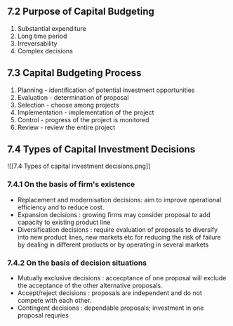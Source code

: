 ## 7.2 Purpose of Capital Budgeting
1. Substantial expenditure
2. Long time period 
3. Irreversability
4. Complex decisions

## 7.3 Capital Budgeting Process
1. Planning - identification of potential investment opportunities 
2. Evaluation - determination of proposal 
3. Selection  - choose among projects
4. Implementation - implementation of the project
5. Control - progress of the project is monitored
6. Review - review the entire project

## 7.4 Types of Capital Investment Decisions

![[7.4 Types of capital investment decisions.png]]

### 7.4.1 On the basis of firm's existence 
- Replacement and modernisation decisions: aim to improve operational efficiency and to reduce cost.
- Expansion decisions : growing firms may consider proposal to add capacity to existing product line
- Diversification decisions : require evaluation of proposals to diversify into new product lines, new markets etc for reducing the risk of failure by dealing in different products or by operating in several markets 

### 7.4.2 On the basis of decision situations 
- Mutually exclusive decisions : accecptance of one proposal will exclude the acceptance of the other alternative proposals.
- Accept/reject decisions : proposals are independent and do not compete with each other.
- Contingent decisions : dependable proposals; investment in one proposal requries 